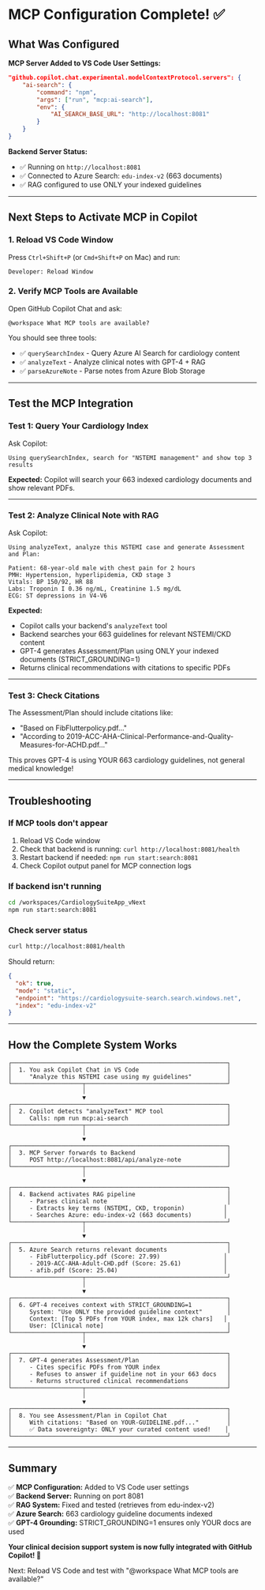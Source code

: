 # MCP Configuration Complete! ✅

## What Was Configured

**MCP Server Added to VS Code User Settings:**
```json
"github.copilot.chat.experimental.modelContextProtocol.servers": {
    "ai-search": {
        "command": "npm",
        "args": ["run", "mcp:ai-search"],
        "env": {
            "AI_SEARCH_BASE_URL": "http://localhost:8081"
        }
    }
}
```

**Backend Server Status:**
- ✅ Running on `http://localhost:8081`
- ✅ Connected to Azure Search: `edu-index-v2` (663 documents)
- ✅ RAG configured to use ONLY your indexed guidelines

---

## Next Steps to Activate MCP in Copilot

### 1. Reload VS Code Window
Press `Ctrl+Shift+P` (or `Cmd+Shift+P` on Mac) and run:
```
Developer: Reload Window
```

### 2. Verify MCP Tools are Available
Open GitHub Copilot Chat and ask:
```
@workspace What MCP tools are available?
```

You should see three tools:
- ✅ `querySearchIndex` - Query Azure AI Search for cardiology content
- ✅ `analyzeText` - Analyze clinical notes with GPT-4 + RAG
- ✅ `parseAzureNote` - Parse notes from Azure Blob Storage

---

## Test the MCP Integration

### Test 1: Query Your Cardiology Index
Ask Copilot:
```
Using querySearchIndex, search for "NSTEMI management" and show top 3 results
```

**Expected:** Copilot will search your 663 indexed cardiology documents and show relevant PDFs.

---

### Test 2: Analyze Clinical Note with RAG
Ask Copilot:
```
Using analyzeText, analyze this NSTEMI case and generate Assessment and Plan:

Patient: 68-year-old male with chest pain for 2 hours
PMH: Hypertension, hyperlipidemia, CKD stage 3
Vitals: BP 150/92, HR 88
Labs: Troponin I 0.36 ng/mL, Creatinine 1.5 mg/dL
ECG: ST depressions in V4-V6
```

**Expected:** 
- Copilot calls your backend's `analyzeText` tool
- Backend searches your 663 guidelines for relevant NSTEMI/CKD content
- GPT-4 generates Assessment/Plan using ONLY your indexed documents (STRICT_GROUNDING=1)
- Returns clinical recommendations with citations to specific PDFs

---

### Test 3: Check Citations
The Assessment/Plan should include citations like:
- "Based on FibFlutterpolicy.pdf..."
- "According to 2019-ACC-AHA-Clinical-Performance-and-Quality-Measures-for-ACHD.pdf..."

This proves GPT-4 is using YOUR 663 cardiology guidelines, not general medical knowledge!

---

## Troubleshooting

### If MCP tools don't appear

1. Reload VS Code window
2. Check that backend is running: `curl http://localhost:8081/health`
3. Restart backend if needed: `npm run start:search:8081`
4. Check Copilot output panel for MCP connection logs

### If backend isn't running

```bash
cd /workspaces/CardiologySuiteApp_vNext
npm run start:search:8081
```

### Check server status

```bash
curl http://localhost:8081/health
```

Should return:
```json
{
  "ok": true,
  "mode": "static",
  "endpoint": "https://cardiologysuite-search.search.windows.net",
  "index": "edu-index-v2"
}
```

---

## How the Complete System Works

```
┌─────────────────────────────────────────────────────────────┐
│  1. You ask Copilot Chat in VS Code                         │
│     "Analyze this NSTEMI case using my guidelines"          │
└────────────────────┬────────────────────────────────────────┘
                     │
                     ▼
┌─────────────────────────────────────────────────────────────┐
│  2. Copilot detects "analyzeText" MCP tool                  │
│     Calls: npm run mcp:ai-search                            │
└────────────────────┬────────────────────────────────────────┘
                     │
                     ▼
┌─────────────────────────────────────────────────────────────┐
│  3. MCP Server forwards to Backend                          │
│     POST http://localhost:8081/api/analyze-note             │
└────────────────────┬────────────────────────────────────────┘
                     │
                     ▼
┌─────────────────────────────────────────────────────────────┐
│  4. Backend activates RAG pipeline                          │
│     - Parses clinical note                                  │
│     - Extracts key terms (NSTEMI, CKD, troponin)           │
│     - Searches Azure: edu-index-v2 (663 documents)         │
└────────────────────┬────────────────────────────────────────┘
                     │
                     ▼
┌─────────────────────────────────────────────────────────────┐
│  5. Azure Search returns relevant documents                 │
│     - FibFlutterpolicy.pdf (Score: 27.99)                  │
│     - 2019-ACC-AHA-Adult-CHD.pdf (Score: 25.61)            │
│     - afib.pdf (Score: 25.04)                              │
└────────────────────┬────────────────────────────────────────┘
                     │
                     ▼
┌─────────────────────────────────────────────────────────────┐
│  6. GPT-4 receives context with STRICT_GROUNDING=1          │
│     System: "Use ONLY the provided guideline context"       │
│     Context: [Top 5 PDFs from YOUR index, max 12k chars]   │
│     User: [Clinical note]                                   │
└────────────────────┬────────────────────────────────────────┘
                     │
                     ▼
┌─────────────────────────────────────────────────────────────┐
│  7. GPT-4 generates Assessment/Plan                         │
│     - Cites specific PDFs from YOUR index                   │
│     - Refuses to answer if guideline not in your 663 docs   │
│     - Returns structured clinical recommendations           │
└────────────────────┬────────────────────────────────────────┘
                     │
                     ▼
┌─────────────────────────────────────────────────────────────┐
│  8. You see Assessment/Plan in Copilot Chat                 │
│     With citations: "Based on YOUR-GUIDELINE.pdf..."        │
│     ✅ Data sovereignty: ONLY your curated content used!    │
└─────────────────────────────────────────────────────────────┘
```

---

## Summary

✅ **MCP Configuration:** Added to VS Code user settings  
✅ **Backend Server:** Running on port 8081  
✅ **RAG System:** Fixed and tested (retrieves from edu-index-v2)  
✅ **Azure Search:** 663 cardiology guideline documents indexed  
✅ **GPT-4 Grounding:** STRICT_GROUNDING=1 ensures only YOUR docs are used  

**Your clinical decision support system is now fully integrated with GitHub Copilot! 🎉**

Next: Reload VS Code and test with "@workspace What MCP tools are available?"
